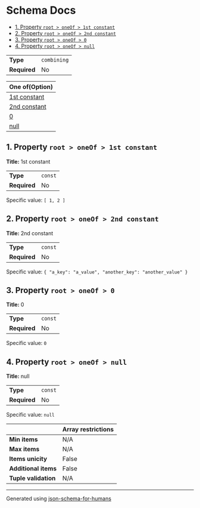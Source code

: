 # Schema Docs

- [1. Property `root > oneOf > 1st constant`](#oneOf_i0)
- [2. Property `root > oneOf > 2nd constant`](#oneOf_i1)
- [3. Property `root > oneOf > 0`](#oneOf_i2)
- [4. Property `root > oneOf > null`](#oneOf_i3)

|              |             |
| ------------ | ----------- |
| **Type**     | `combining` |
| **Required** | No          |

| One of(Option)            |
| ------------------------- |
| [1st constant](#oneOf_i0) |
| [2nd constant](#oneOf_i1) |
| [0](#oneOf_i2)            |
| [null](#oneOf_i3)         |

## <a name="oneOf_i0"></a>1. Property `root > oneOf > 1st constant`

**Title:** 1st constant

|              |         |
| ------------ | ------- |
| **Type**     | `const` |
| **Required** | No      |

Specific value: `[
    1,
    2
]`

## <a name="oneOf_i1"></a>2. Property `root > oneOf > 2nd constant`

**Title:** 2nd constant

|              |         |
| ------------ | ------- |
| **Type**     | `const` |
| **Required** | No      |

Specific value: `{
    "a_key": "a_value",
    "another_key": "another_value"
}`

## <a name="oneOf_i2"></a>3. Property `root > oneOf > 0`

**Title:** 0

|              |         |
| ------------ | ------- |
| **Type**     | `const` |
| **Required** | No      |

Specific value: `0`

## <a name="oneOf_i3"></a>4. Property `root > oneOf > null`

**Title:** null

|              |         |
| ------------ | ------- |
| **Type**     | `const` |
| **Required** | No      |

Specific value: `null`

|                      | Array restrictions |
| -------------------- | ------------------ |
| **Min items**        | N/A                |
| **Max items**        | N/A                |
| **Items unicity**    | False              |
| **Additional items** | False              |
| **Tuple validation** | N/A                |

----------------------------------------------------------------------------------------------------------------------------
Generated using [json-schema-for-humans](https://github.com/coveooss/json-schema-for-humans)
